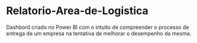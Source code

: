 # Relatorio-Area-de-Logistica
 Dashbord criado no Power BI com o intuito de compreender o processo de entrega de um empresa na tentativa de melhorar o desempenho da mesma.
